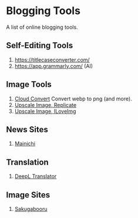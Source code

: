 # Blogging Tools
A list of online blogging tools.

## Self-Editing Tools
1. https://titlecaseconverter.com/
2. https://app.grammarly.com/ (AI)

## Image Tools
1. [Cloud Convert](https://cloudconvert.com/webp-to-png) Convert webp to png (and more).
2. [Upscale Image, Replicate](https://replicate.com/tencentarc/gfpgan)
3. [Upscale Image, ILoveImg](https://www.iloveimg.com/upscale-image)

## News Sites
1. [Mainichi](https://mainichi.jp/english/)

## Translation
1. [DeepL Translator](https://www.deepl.com/en/translator)

## Image Sites
1. [Sakugabooru](https://www.sakugabooru.com/post)
